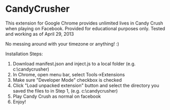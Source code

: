 CandyCrusher
============

This extension for Google Chrome provides unlimited lives in Candy Crush when playing on Facebook.
Provided for educational purposes only.  Tested and working as of April 29, 2013

No messing around with your timezone or anything!  :)

Installation Steps:

1.  Download manifest.json and inject.js to a local folder (e.g. c:\candycrusher)
2.  In Chrome, open menu bar, select Tools->Extensions
3.  Make sure "Developer Mode" checkbox is checked
4.  Click "Load unpacked extension" button and select the directory you saved the files to in Step 1, (e.g. c:\candycrusher)
5.  Play Candy Crush as normal on facebook
6.  Enjoy!
